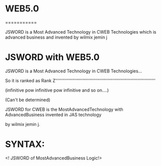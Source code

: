 # WEB5.0
===========


 JSWORD is a Most Advanced Technology in  CWEB Technologies  which is advanced  business   and  invented  by  wilmix  jemin j



JSWORD with  WEB5.0
==================

JSWORD is a Most Advanced Technology in  CWEB Technologies...

So it is ranked as Rank Z'''''''''''''''''''''''''''''''''''''''''''''''''''''''''''''''''''''''''''''

(infinitive  pow  infinitive pow infinitive  and  so on....)

(Can't be determined)


JSWORD for  CWEB  is  the   MostAdvancedTechnology with  AdvancedBusiness  invented  in   JAS technology

by wilmix jemin j.




SYNTAX:
======


<JSWORD>


<APACK>

<Method>

<LOGIC>

<! JSWORD of  MostAdvancedBusiness Logic!>

</LOGIC>




</JSWORD>


